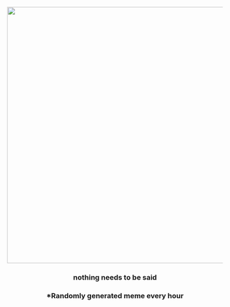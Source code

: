 <p align="center">
        <img src="https://i.redd.it/lqto1jtmb8k91.png" width="600" height="600">
        </p>
        <h3 align="center">nothing needs to be said</h3>
        <h3 align="center">*Randomly generated meme every hour</h3>
    